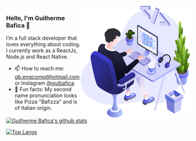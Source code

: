 <img align="right" src="https://github.com/guibafica/guibafica/blob/master/images/illustration.png" width="300"/>

### Hello, I'm Guilherme Bafica 👋

I’m a full stack developer that loves everything about coding. I currently work as a ReactJs, Node.js and React Native. 

- 📫  How to reach me: gb.engcomp@hotmail.com or Instagram [@guibafica](https://www.instagram.com/guibafica/).
- 🍕  Fun facts: My second name pronunciation looks like Pizza "Bafizza" and is of Italian origin.


[![Guilherme Bafica's github stats](https://github-readme-stats.vercel.app/api?username=guibafica&show_icons=true&theme=chartreuse-dark&bg_color=30,0d0d0d,191919&title_color=fff&text_color=fff&icon_color=03d361)](https://github.com/anuraghazra/github-readme-stats)

[![Top Langs](https://github-readme-stats.vercel.app/api/top-langs/?username=guibafica&layout=compact&theme=chartreuse-dark&bg_color=30,0d0d0d,191919&title_color=fff&text_color=fff&icon_color=03d361)](https://github.com/anuraghazra/github-readme-stats)
